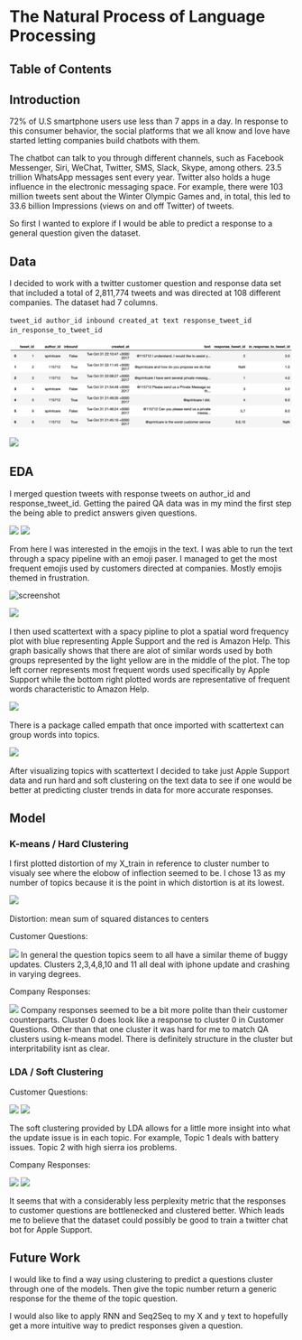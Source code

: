 # The Natural Process of Language Processing 

## Table of Contents

## Introduction
72% of U.S smartphone users use less than 7 apps in a day. In response to this consumer behavior, the social platforms that we all know and love have started letting companies build chatbots with them.

 The chatbot can talk to you through different channels, such as Facebook Messenger, Siri, WeChat, Twitter, SMS, Slack, Skype, among others. 23.5 trillion WhatsApp messages sent every year. Twitter also holds a huge influence in the electronic messaging space. For example, there were 103 million tweets sent about the Winter Olympic Games and, in total, this led to 33.6 billion Impressions (views on and off Twitter) of tweets.

So first I wanted to explore if I would be able to predict a response to a general question given the dataset.
## Data 
I decided to work with a twitter customer question and response data set that included a total of 2,811,774 tweets and was directed at 108 different companies. The dataset had 7 columns. 

<code>tweet_id  author_id	inbound  created_at text response_tweet_id in_response_to_tweet_id</code>

![screenshot](https://github.com/reallyjosh4real/Twitter_Bot/blob/master/images/Screen_Shot_2020-02-06_at_10.47.21_PM.PNG)

<img src="/Users/ramozo_88/Twitter_Bot/images/Screen Shot 2020-02-06 at 10.47.21 PM.PNG">


## EDA
I merged question tweets with response tweets on author_id and response_tweet_id. Getting the paired QA data was in my mind the first step the being able to predict answers given questions. 

<img src="/Users/ramozo_88/Twitter_Bot/images/Screen Shot 2020-02-06 at 2.32.16 PM.PNG">


<img src='/Users/ramozo_88/Twitter_Bot/images/tweet_counts_per_company.PNG'>

From here I was interested in the emojis in the text. I was able to run the text through a spacy pipeline with an emoji paser. I managed to get the most frequent emojis used by customers directed at companies. Mostly emojis themed in frustration.

![screenshot](/Users/ramozo_88/Twitter_Bot/images/Screen_Shot_2020-02-06_at_2.31.21_PM.PNG)

<img src="/Users/ramozo_88/Twitter_Bot/images/Screen Shot 2020-02-06 at 2.31.21 PM.PNG">

I then used scattertext with a spacy pipline to plot a spatial word frequency plot with blue representing Apple Support and the red is Amazon Help. This graph basically shows that there are alot of similar words used by both groups represented by the light yellow are in the middle of the plot.  The top left corner represents most frequent words used specifically by Apple Support while the bottom right plotted words are representative of frequent words characteristic to Amazon Help.

<img src="/Users/ramozo_88/Twitter_Bot/images/Screen Shot 2020-02-06 at 2.34.28 PM.PNG">

There is a package called empath that once imported with scattertext can group words into topics.

<img src="/Users/ramozo_88/Twitter_Bot/images/Screen Shot 2020-02-06 at 2.36.07 PM.PNG">

After visualizing topics with scattertext I decided to take just Apple Support data and run hard and soft clustering on the text data to see if one would be better at predicting cluster trends in data for more accurate responses.

## Model

### K-means / Hard Clustering
I first plotted distortion of my X_train in reference to cluster number to visualy see where the elobow of inflection seemed to be. I chose 13 as my number of topics because it is the point in which distortion is at its lowest. 

<img src="/Users/ramozo_88/Twitter_Bot/images/kmeans_elbow_graph.PNG">

Distortion: mean sum of squared distances to centers

Customer Questions:

<img src="/Users/ramozo_88/Twitter_Bot/images/Screen Shot 2020-02-07 at 3.59.25 AM.png">
In general the question topics seem to all have a similar theme of buggy updates. Clusters 2,3,4,8,10 and 11 all deal with iphone update and crashing in varying degrees.

Company Responses:

<img src="/Users/ramozo_88/Twitter_Bot/images/Screen Shot 2020-02-07 at 4.03.00 AM.png">
Company responses seemed to be a bit more polite than their customer counterparts. Cluster 0 does look like a response to cluster 0 in Customer Questions. Other than that one cluster it was hard for me to match QA clusters using k-means model. There is definitely structure in the cluster but interpritability isnt as clear. 

### LDA / Soft Clustering 
Customer Questions:

<img src="/Users/ramozo_88/Twitter_Bot/images/Screen Shot 2020-02-07 at 2.39.42 AM.png">
<img src="/Users/ramozo_88/Twitter_Bot/images/Screen Shot 2020-02-07 at 2.40.08 AM.png">

The soft clustering provided by LDA allows for a little more insight into what the update issue is in each topic. For example, Topic 1 deals with battery issues. Topic 2 with high sierra ios problems. 

Company Responses:

<img src="/Users/ramozo_88/Twitter_Bot/images/Screen Shot 2020-02-07 at 2.44.15 AM.png">
<img src="/Users/ramozo_88/Twitter_Bot/images/Screen Shot 2020-02-07 at 2.44.32 AM.png">

It seems that with a considerably less perplexity metric that the responses to customer questions are bottlenecked and clustered better. Which leads me to believe that the dataset could possibly be good to train a twitter chat bot for Apple Support. 

## Future Work 
I would like to find a way using clustering to predict a questions cluster through one of the models. Then give the topic number return a generic response for the theme of the topic question.

I would also like to apply RNN and Seq2Seq to my X and y text to hopefully get a more intuitive way to predict responses given a question. 


